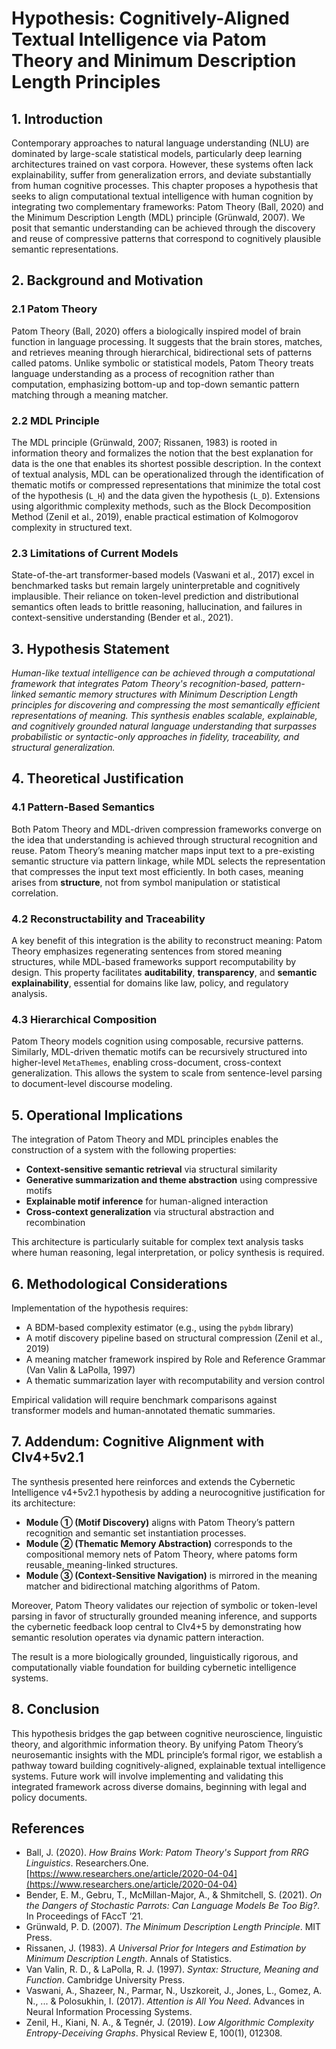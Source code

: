 # Hypothesis: Cognitively-Aligned Textual Intelligence via Patom Theory and Minimum Description Length Principles

## 1. Introduction

Contemporary approaches to natural language understanding (NLU) are dominated by large-scale statistical models, particularly deep learning architectures trained on vast corpora. However, these systems often lack explainability, suffer from generalization errors, and deviate substantially from human cognitive processes. This chapter proposes a hypothesis that seeks to align computational textual intelligence with human cognition by integrating two complementary frameworks: Patom Theory (Ball, 2020) and the Minimum Description Length (MDL) principle (Grünwald, 2007). We posit that semantic understanding can be achieved through the discovery and reuse of compressive patterns that correspond to cognitively plausible semantic representations.

## 2. Background and Motivation

### 2.1 Patom Theory

Patom Theory (Ball, 2020) offers a biologically inspired model of brain function in language processing. It suggests that the brain stores, matches, and retrieves meaning through hierarchical, bidirectional sets of patterns called patoms. Unlike symbolic or statistical models, Patom Theory treats language understanding as a process of recognition rather than computation, emphasizing bottom-up and top-down semantic pattern matching through a meaning matcher.

### 2.2 MDL Principle

The MDL principle (Grünwald, 2007; Rissanen, 1983) is rooted in information theory and formalizes the notion that the best explanation for data is the one that enables its shortest possible description. In the context of textual analysis, MDL can be operationalized through the identification of thematic motifs or compressed representations that minimize the total cost of the hypothesis (`L_H`) and the data given the hypothesis (`L_D`). Extensions using algorithmic complexity methods, such as the Block Decomposition Method (Zenil et al., 2019), enable practical estimation of Kolmogorov complexity in structured text.

### 2.3 Limitations of Current Models

State-of-the-art transformer-based models (Vaswani et al., 2017) excel in benchmarked tasks but remain largely uninterpretable and cognitively implausible. Their reliance on token-level prediction and distributional semantics often leads to brittle reasoning, hallucination, and failures in context-sensitive understanding (Bender et al., 2021).

## 3. Hypothesis Statement

*Human-like textual intelligence can be achieved through a computational framework that integrates Patom Theory's recognition-based, pattern-linked semantic memory structures with Minimum Description Length principles for discovering and compressing the most semantically efficient representations of meaning. This synthesis enables scalable, explainable, and cognitively grounded natural language understanding that surpasses probabilistic or syntactic-only approaches in fidelity, traceability, and structural generalization.*

## 4. Theoretical Justification

### 4.1 Pattern-Based Semantics

Both Patom Theory and MDL-driven compression frameworks converge on the idea that understanding is achieved through structural recognition and reuse. Patom Theory’s meaning matcher maps input text to a pre-existing semantic structure via pattern linkage, while MDL selects the representation that compresses the input text most efficiently. In both cases, meaning arises from **structure**, not from symbol manipulation or statistical correlation.

### 4.2 Reconstructability and Traceability

A key benefit of this integration is the ability to reconstruct meaning: Patom Theory emphasizes regenerating sentences from stored meaning structures, while MDL-based frameworks support recomputability by design. This property facilitates **auditability**, **transparency**, and **semantic explainability**, essential for domains like law, policy, and regulatory analysis.

### 4.3 Hierarchical Composition

Patom Theory models cognition using composable, recursive patterns. Similarly, MDL-driven thematic motifs can be recursively structured into higher-level `MetaThemes`, enabling cross-document, cross-context generalization. This allows the system to scale from sentence-level parsing to document-level discourse modeling.

## 5. Operational Implications

The integration of Patom Theory and MDL principles enables the construction of a system with the following properties:

* **Context-sensitive semantic retrieval** via structural similarity
* **Generative summarization and theme abstraction** using compressive motifs
* **Explainable motif inference** for human-aligned interaction
* **Cross-context generalization** via structural abstraction and recombination

This architecture is particularly suitable for complex text analysis tasks where human reasoning, legal interpretation, or policy synthesis is required.

## 6. Methodological Considerations

Implementation of the hypothesis requires:

* A BDM-based complexity estimator (e.g., using the `pybdm` library)
* A motif discovery pipeline based on structural compression (Zenil et al., 2019)
* A meaning matcher framework inspired by Role and Reference Grammar (Van Valin & LaPolla, 1997)
* A thematic summarization layer with recomputability and version control

Empirical validation will require benchmark comparisons against transformer models and human-annotated thematic summaries.

## 7. Addendum: Cognitive Alignment with CIv4+5v2.1

The synthesis presented here reinforces and extends the Cybernetic Intelligence v4+5v2.1 hypothesis by adding a neurocognitive justification for its architecture:

* **Module ① (Motif Discovery)** aligns with Patom Theory’s pattern recognition and semantic set instantiation processes.
* **Module ② (Thematic Memory Abstraction)** corresponds to the compositional memory nets of Patom Theory, where patoms form reusable, meaning-linked structures.
* **Module ③ (Context-Sensitive Navigation)** is mirrored in the meaning matcher and bidirectional matching algorithms of Patom.

Moreover, Patom Theory validates our rejection of symbolic or token-level parsing in favor of structurally grounded meaning inference, and supports the cybernetic feedback loop central to CIv4+5 by demonstrating how semantic resolution operates via dynamic pattern interaction.

The result is a more biologically grounded, linguistically rigorous, and computationally viable foundation for building cybernetic intelligence systems.

## 8. Conclusion

This hypothesis bridges the gap between cognitive neuroscience, linguistic theory, and algorithmic information theory. By unifying Patom Theory’s neurosemantic insights with the MDL principle’s formal rigor, we establish a pathway toward building cognitively-aligned, explainable textual intelligence systems. Future work will involve implementing and validating this integrated framework across diverse domains, beginning with legal and policy documents.

## References

* Ball, J. (2020). *How Brains Work: Patom Theory's Support from RRG Linguistics*. Researchers.One. [https://www.researchers.one/article/2020-04-04](https://www.researchers.one/article/2020-04-04)
* Bender, E. M., Gebru, T., McMillan-Major, A., & Shmitchell, S. (2021). *On the Dangers of Stochastic Parrots: Can Language Models Be Too Big?*. In Proceedings of FAccT ’21.
* Grünwald, P. D. (2007). *The Minimum Description Length Principle*. MIT Press.
* Rissanen, J. (1983). *A Universal Prior for Integers and Estimation by Minimum Description Length*. Annals of Statistics.
* Van Valin, R. D., & LaPolla, R. J. (1997). *Syntax: Structure, Meaning and Function*. Cambridge University Press.
* Vaswani, A., Shazeer, N., Parmar, N., Uszkoreit, J., Jones, L., Gomez, A. N., ... & Polosukhin, I. (2017). *Attention is All You Need*. Advances in Neural Information Processing Systems.
* Zenil, H., Kiani, N. A., & Tegnér, J. (2019). *Low Algorithmic Complexity Entropy-Deceiving Graphs*. Physical Review E, 100(1), 012308.
